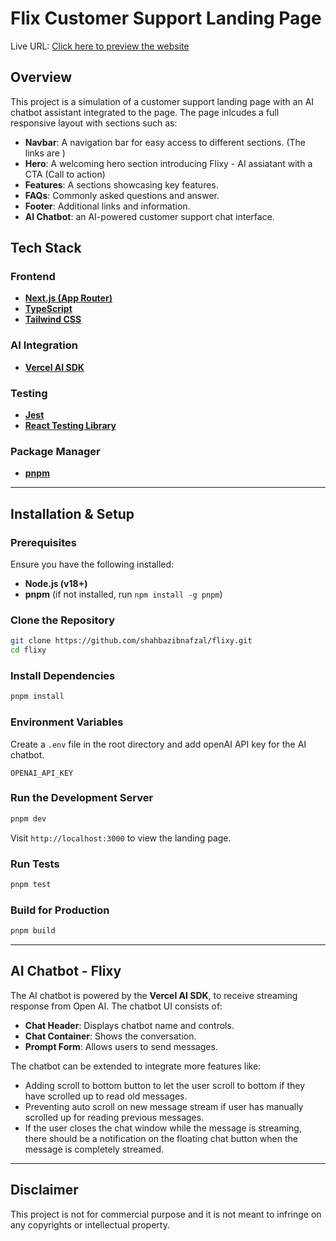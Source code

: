 # Flix Customer Support Landing Page

Live URL: [Click here to preview the website](https://flixy-sk.vercel.app/)

## Overview

This project is a simulation of a customer support landing page with an AI chatbot assistant integrated to the page.
The page inlcudes a full responsive layout with sections such as:

- **Navbar**: A navigation bar for easy access to different sections. (The links are )
- **Hero**: A welcoming hero section introducing Flixy - AI assiatant with a CTA (Call to action)
- **Features**: A sections showcasing key features.
- **FAQs**: Commonly asked questions and answer.
- **Footer**: Additional links and information.
- **AI Chatbot**: an AI-powered customer support chat interface.

## Tech Stack

### Frontend

- **[Next.js (App Router)](https://nextjs.org/docs)**
- **[TypeScript](https://www.typescriptlang.org/)**
- **[Tailwind CSS](https://tailwindcss.com/)**

### AI Integration

- **[Vercel AI SDK](https://vercel.com/docs/ai/vercel-ai-sdk)**

### Testing

- **[Jest](https://jestjs.io/)**
- **[React Testing Library](https://testing-library.com/docs/react-testing-library/intro/)**

### Package Manager

- **[pnpm](https://pnpm.io/)**

---

## Installation & Setup

### Prerequisites

Ensure you have the following installed:

- **Node.js (v18+)**
- **pnpm** (if not installed, run `npm install -g pnpm`)

### Clone the Repository

```sh
git clone https://github.com/shahbazibnafzal/flixy.git
cd flixy
```

### Install Dependencies

```sh
pnpm install
```

### Environment Variables

Create a `.env` file in the root directory and add openAI API key for the AI chatbot.

```env
OPENAI_API_KEY
```

### Run the Development Server

```sh
pnpm dev
```

Visit `http://localhost:3000` to view the landing page.

### Run Tests

```sh
pnpm test
```

### Build for Production

```sh
pnpm build
```

---

## AI Chatbot - Flixy

The AI chatbot is powered by the **Vercel AI SDK**, to receive streaming response from Open AI. The chatbot UI consists of:

- **Chat Header**: Displays chatbot name and controls.
- **Chat Container**: Shows the conversation.
- **Prompt Form**: Allows users to send messages.

The chatbot can be extended to integrate more features like:

- Adding scroll to bottom button to let the user scroll to bottom if they have scrolled up to read old messages.
- Preventing auto scroll on new message stream if user has manually scrolled up for reading previous messages.
- If the user closes the chat window while the message is streaming, there should be a notification on the floating chat button when the message is completely streamed.
---

## Disclaimer

This project is not for commercial purpose and it is not meant to infringe on any copyrights or intellectual property.
